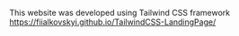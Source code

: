 This website was developed using Tailwind CSS framework
https://fiialkovskyi.github.io/TailwindCSS-LandingPage/
